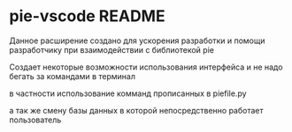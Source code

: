 # pie-vscode README

Данное расширение создано для ускорения разработки и помощи разработчику при взаимодействии с библиотекой pie

Создает некоторые возможности использования интерфейса и не надо бегать за командами в терминал

в частности использование комманд прописанных в piefile.py

а так же смену базы данных в которой непосредственно работает пользователь
